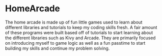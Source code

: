 # HomeArcade
The home arcade is made up of fun little games used to learn about different libraries and tutorials to keep my coding skills fresh.
A fair amount of these programs were built based off of tutorials to start learning about the different libraries such as Kivy and Arcade.
They are primarily focused on introducing myself to game logic as well as a fun passtime to start building my skills and continue my
problem solving. 
